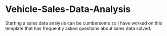 # Vehicle-Sales-Data-Analysis
Starting a sales data analysis can be cumbersome so I have worked on this template that has frequently asked questions about sales data solved. 
